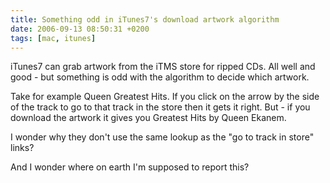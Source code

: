 ```yaml
---
title: Something odd in iTunes7's download artwork algorithm
date: 2006-09-13 08:50:31 +0200
tags: [mac, itunes]
---
```


iTunes7 can grab artwork from the iTMS store for ripped CDs. All well and good - but something is odd with the algorithm to decide which artwork.

Take for example Queen Greatest Hits. If you click on the arrow by the side of the track to go to that track in the store then it gets it right. But - if you download the artwork it gives you Greatest Hits by Queen Ekanem.

I wonder why they don't use the same lookup as the "go to track in store" links?

And I wonder where on earth I'm supposed to report this?
